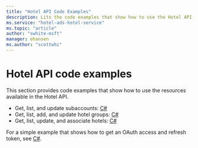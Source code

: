 ```yaml
---
title: "Hotel API Code Examples"
description: Lits the code examples that show how to use the Hotel API to manage your hotel campaigns.
ms.service: "hotel-ads-hotel-service"
ms.topic: "article"
author: "swhite-msft"
manager: ehansen
ms.author: "scottwhi"
---
```


# Hotel API code examples

This section provides code examples that show how to use the resources available in the Hotel API.


* Get, list, and update subaccounts: [C#](../hotel-service/code-example-subaccounts.md)
* Get, list, add, and update hotel groups: [C#](../hotel-service/code-example-hotel-groups.md)
* Get, list, update, and associate hotels: [C#](../hotel-service/code-example-hotels.md)

For a simple example that shows how to get an OAuth access and refresh token, see [C#](../hotel-service/code-example-oauth.md).

<!--
Microsoft Visual Studio users can also install and use the OData Client Code Generator. It creates a service proxy that is a .NET class that defines methods for accessing the OData service. For information, see [Create an OData v4 Client App (C#)](https://docs.microsoft.com/aspnet/web-api/overview/odata-support-in-aspnet-web-api/odata-v4/create-an-odata-v4-client-app).
-->
